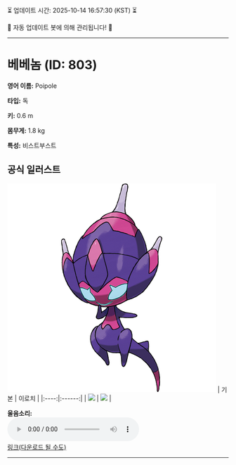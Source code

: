 
⏳ 업데이트 시간: 2025-10-14 16:57:30 (KST) ⏳

🤖 자동 업데이트 봇에 의해 관리됩니다! 🤖

---

# 베베놈 (ID: 803)
**영어 이름:** Poipole

**타입:** 독

**키:** 0.6 m

**몸무게:** 1.8 kg

**특성:** 비스트부스트

## 공식 일러스트
![](https://raw.githubusercontent.com/PokeAPI/sprites/master/sprites/pokemon/other/official-artwork/803.png)
| 기본 | 이로치 |
|:----:|:------:|
| <img src="http://play.pokemonshowdown.com/sprites/ani/poipole.gif" width="200"> | <img src="http://play.pokemonshowdown.com/sprites/ani-shiny/poipole.gif" width="200"> |

**울음소리:**<br><audio controls src="https://raw.githubusercontent.com/PokeAPI/cries/main/cries/pokemon/latest/803.ogg"></audio><br> [링크(다운로드 될 수도)](https://raw.githubusercontent.com/PokeAPI/cries/main/cries/pokemon/latest/803.ogg)


---
